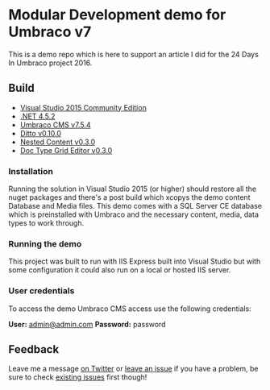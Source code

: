 # Modular Development demo for Umbraco v7

This is a demo repo which is here to support an article I did for the 24 Days In Umbraco project 2016.

## Build

 - [Visual Studio 2015 Community Edition](https://www.visualstudio.com/vs/community/)
 - [.NET 4.5.2](https://www.microsoft.com/en-us/download/details.aspx?id=42643)
 - [Umbraco CMS v7.5.4](https://www.nuget.org/packages/UmbracoCms/7.5.4)
 - [Ditto v0.10.0](https://www.nuget.org/packages/Our.Umbraco.Ditto/0.10.0)
 - [Nested Content v0.3.0](https://www.nuget.org/packages/Our.Umbraco.NestedContent/0.3.0)
 - [Doc Type Grid Editor v0.3.0](https://www.nuget.org/packages/Our.Umbraco.DocTypeGridEditor/0.3.0)

### Installation

Running the solution in Visual Studio 2015 (or higher) should restore all the nuget packages and there's a post build which xcopys the demo content Database and Media files. This demo comes with a SQL Server CE database which is preinstalled with Umbraco and the necessary content, media, data types to work through.

### Running the demo

This project was built to run with IIS Express built into Visual Studio but with some configuration it could also run on a local or hosted IIS server.

### User credentials

To access the demo Umbraco CMS access use the following credentials:

**User:** admin@admin.com
**Password:** password

## Feedback 

Leave me a message [on Twitter](https://twitter.com/jamiepollock) or [leave an issue](https://github.com/jamiepollock/umbraco-modular-development/issues/new) if you have a problem, be sure to check [existing issues](https://github.com/jamiepollock/umbraco-modular-development/issues) first though!